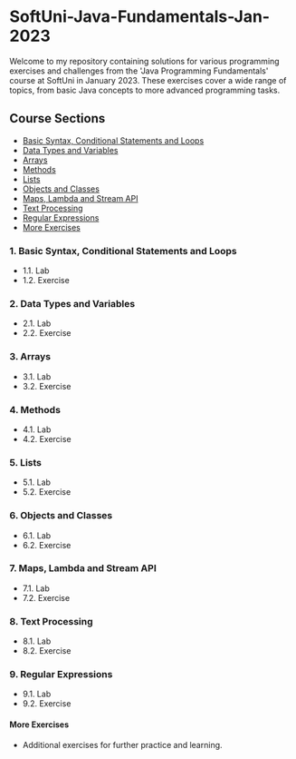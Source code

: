 # SoftUni-Java-Fundamentals-Jan-2023
Welcome to my repository containing solutions for various programming exercises and challenges from the 'Java Programming Fundamentals' course at SoftUni in January 2023. These exercises cover a wide range of topics, from basic Java concepts to more advanced programming tasks.

## Course Sections

- [Basic Syntax, Conditional Statements and Loops](#1-basic-syntax-conditional-statements-and-loops)
- [Data Types and Variables](#2-data-types-and-variables)
- [Arrays](#3-arrays)
- [Methods](#4-methods)
- [Lists](#5-lists)
- [Objects and Classes](#6-objects-and-classes)
- [Maps, Lambda and Stream API](#7-maps-lambda-and-stream-API)
- [Text Processing](#8-text-processing)
- [Regular Expressions](#9-regular-expressions)
- [More Exercises](#more-exercises)

### 1. Basic Syntax, Conditional Statements and Loops
- 1.1. Lab
- 1.2. Exercise

### 2. Data Types and Variables
- 2.1. Lab
- 2.2. Exercise

### 3. Arrays
- 3.1. Lab
- 3.2. Exercise

### 4. Methods
- 4.1. Lab
- 4.2. Exercise

### 5. Lists
- 5.1. Lab
- 5.2. Exercise

### 6. Objects and Classes
- 6.1. Lab
- 6.2. Exercise

### 7. Maps, Lambda and Stream API
- 7.1. Lab
- 7.2. Exercise

### 8. Text Processing
- 8.1. Lab
- 8.2. Exercise

### 9. Regular Expressions
- 9.1. Lab
- 9.2. Exercise

#### More Exercises
- Additional exercises for further practice and learning.
